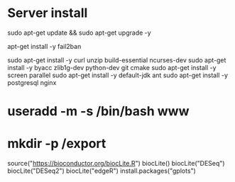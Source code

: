 # Server install

sudo apt-get update && sudo apt-get upgrade -y

apt-get install -y fail2ban

sudo apt-get install -y curl unzip build-essential ncurses-dev
sudo apt-get install -y byacc zlib1g-dev python-dev git cmake
sudo apt-get install -y screen parallel
sudo apt-get install -y default-jdk ant
sudo apt-get install -y postgresql nginx

# useradd -m -s /bin/bash www

# mkdir -p /export


source("https://bioconductor.org/biocLite.R")
biocLite()
biocLite("DESeq")
biocLite("DESeq2")
biocLite("edgeR")
install.packages("gplots")